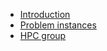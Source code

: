 * [Introduction](main.md)
* [Problem instances](instances.md)
* [HPC group](https://www.fing.edu.uy/inco/grupos/cecal/hpc/)

